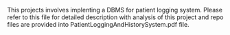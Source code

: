 This projects involves implenting a DBMS for patient logging system.
Please refer to this file for detailed description with analysis of this
project and repo files are provided into
PatientLoggingAndHistorySystem.pdf file.
